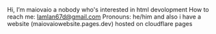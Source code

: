 Hi, I’m maiovaio a nobody who's interested in html devolopment
How to reach me: lamlan67d@gmail.com
Pronouns: he/him
and also i have a website (maiovaiowebsite.pages.dev) hosted on cloudflare pages
